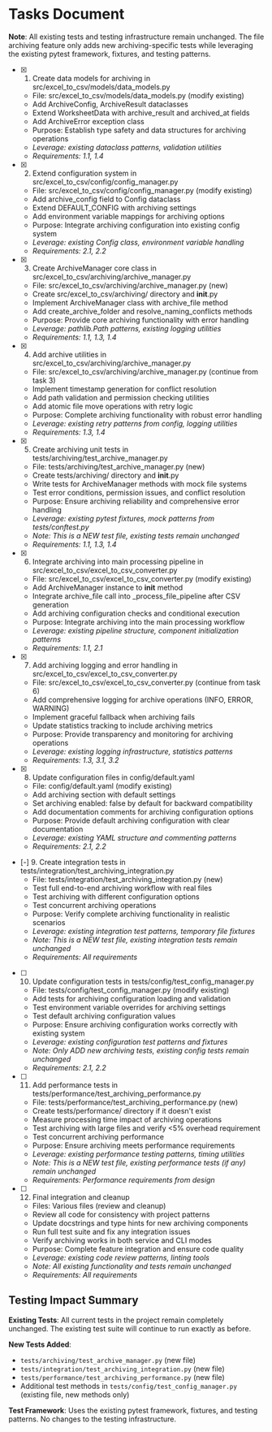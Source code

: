 # Tasks Document

**Note**: All existing tests and testing infrastructure remain unchanged. The file archiving feature only adds new archiving-specific tests while leveraging the existing pytest framework, fixtures, and testing patterns.

- [x] 1. Create data models for archiving in src/excel_to_csv/models/data_models.py
  - File: src/excel_to_csv/models/data_models.py (modify existing)
  - Add ArchiveConfig, ArchiveResult dataclasses
  - Extend WorksheetData with archive_result and archived_at fields
  - Add ArchiveError exception class
  - Purpose: Establish type safety and data structures for archiving operations
  - _Leverage: existing dataclass patterns, validation utilities_
  - _Requirements: 1.1, 1.4_

- [x] 2. Extend configuration system in src/excel_to_csv/config/config_manager.py
  - File: src/excel_to_csv/config/config_manager.py (modify existing)
  - Add archive_config field to Config dataclass
  - Extend DEFAULT_CONFIG with archiving settings
  - Add environment variable mappings for archiving options
  - Purpose: Integrate archiving configuration into existing config system
  - _Leverage: existing Config class, environment variable handling_
  - _Requirements: 2.1, 2.2_

- [x] 3. Create ArchiveManager core class in src/excel_to_csv/archiving/archive_manager.py
  - File: src/excel_to_csv/archiving/archive_manager.py (new)
  - Create src/excel_to_csv/archiving/ directory and __init__.py
  - Implement ArchiveManager class with archive_file method
  - Add create_archive_folder and resolve_naming_conflicts methods
  - Purpose: Provide core archiving functionality with error handling
  - _Leverage: pathlib.Path patterns, existing logging utilities_
  - _Requirements: 1.1, 1.3, 1.4_

- [x] 4. Add archive utilities in src/excel_to_csv/archiving/archive_manager.py
  - File: src/excel_to_csv/archiving/archive_manager.py (continue from task 3)
  - Implement timestamp generation for conflict resolution
  - Add path validation and permission checking utilities
  - Add atomic file move operations with retry logic
  - Purpose: Complete archiving functionality with robust error handling
  - _Leverage: existing retry patterns from config, logging utilities_
  - _Requirements: 1.3, 1.4_

- [x] 5. Create archiving unit tests in tests/archiving/test_archive_manager.py
  - File: tests/archiving/test_archive_manager.py (new)
  - Create tests/archiving/ directory and __init__.py
  - Write tests for ArchiveManager methods with mock file systems
  - Test error conditions, permission issues, and conflict resolution
  - Purpose: Ensure archiving reliability and comprehensive error handling
  - _Leverage: existing pytest fixtures, mock patterns from tests/conftest.py_
  - _Note: This is a NEW test file, existing tests remain unchanged_
  - _Requirements: 1.1, 1.3, 1.4_

- [x] 6. Integrate archiving into main processing pipeline in src/excel_to_csv/excel_to_csv_converter.py
  - File: src/excel_to_csv/excel_to_csv_converter.py (modify existing)
  - Add ArchiveManager instance to __init__ method
  - Integrate archive_file call into _process_file_pipeline after CSV generation
  - Add archiving configuration checks and conditional execution
  - Purpose: Integrate archiving into the main processing workflow
  - _Leverage: existing pipeline structure, component initialization patterns_
  - _Requirements: 1.1, 2.1_

- [x] 7. Add archiving logging and error handling in src/excel_to_csv/excel_to_csv_converter.py
  - File: src/excel_to_csv/excel_to_csv_converter.py (continue from task 6)
  - Add comprehensive logging for archive operations (INFO, ERROR, WARNING)
  - Implement graceful fallback when archiving fails
  - Update statistics tracking to include archiving metrics
  - Purpose: Provide transparency and monitoring for archiving operations
  - _Leverage: existing logging infrastructure, statistics patterns_
  - _Requirements: 1.3, 3.1, 3.2_

- [x] 8. Update configuration files in config/default.yaml
  - File: config/default.yaml (modify existing)
  - Add archiving section with default settings
  - Set archiving enabled: false by default for backward compatibility
  - Add documentation comments for archiving configuration options
  - Purpose: Provide default archiving configuration with clear documentation
  - _Leverage: existing YAML structure and commenting patterns_
  - _Requirements: 2.1, 2.2_

- [-] 9. Create integration tests in tests/integration/test_archiving_integration.py
  - File: tests/integration/test_archiving_integration.py (new)
  - Test full end-to-end archiving workflow with real files
  - Test archiving with different configuration options
  - Test concurrent archiving operations
  - Purpose: Verify complete archiving functionality in realistic scenarios
  - _Leverage: existing integration test patterns, temporary file fixtures_
  - _Note: This is a NEW test file, existing integration tests remain unchanged_
  - _Requirements: All requirements_

- [ ] 10. Update configuration tests in tests/config/test_config_manager.py
  - File: tests/config/test_config_manager.py (modify existing)
  - Add tests for archiving configuration loading and validation
  - Test environment variable overrides for archiving settings
  - Test default archiving configuration values
  - Purpose: Ensure archiving configuration works correctly with existing system
  - _Leverage: existing configuration test patterns and fixtures_
  - _Note: Only ADD new archiving tests, existing config tests remain unchanged_
  - _Requirements: 2.1, 2.2_

- [ ] 11. Add performance tests in tests/performance/test_archiving_performance.py
  - File: tests/performance/test_archiving_performance.py (new)
  - Create tests/performance/ directory if it doesn't exist
  - Measure processing time impact of archiving operations
  - Test archiving with large files and verify <5% overhead requirement
  - Test concurrent archiving performance
  - Purpose: Ensure archiving meets performance requirements
  - _Leverage: existing performance testing patterns, timing utilities_
  - _Note: This is a NEW test file, existing performance tests (if any) remain unchanged_
  - _Requirements: Performance requirements from design_

- [ ] 12. Final integration and cleanup
  - Files: Various files (review and cleanup)
  - Review all code for consistency with project patterns
  - Update docstrings and type hints for new archiving components
  - Run full test suite and fix any integration issues
  - Verify archiving works in both service and CLI modes
  - Purpose: Complete feature integration and ensure code quality
  - _Leverage: existing code review patterns, linting tools_
  - _Note: All existing functionality and tests remain unchanged_
  - _Requirements: All requirements_

## Testing Impact Summary

**Existing Tests**: All current tests in the project remain completely unchanged. The existing test suite will continue to run exactly as before.

**New Tests Added**:
- `tests/archiving/test_archive_manager.py` (new file)
- `tests/integration/test_archiving_integration.py` (new file)  
- `tests/performance/test_archiving_performance.py` (new file)
- Additional test methods in `tests/config/test_config_manager.py` (existing file, new methods only)

**Test Framework**: Uses the existing pytest framework, fixtures, and testing patterns. No changes to the testing infrastructure.